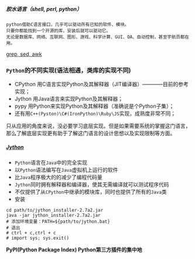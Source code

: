 ##### 胶水语言（shell, perl, python）
```
python借助C语言接口，几乎可以驱动所有已知的软件、模块。
只要你都能找到一个开源的库，安装后就可以驱动它。
无论是数据库、网络、互联网、图形、游戏、科学计算、GUI、OA、自动控制，甚至宇航员都在用。
```

[grep, sed, awk](https://www.cnblogs.com/hanggegege/p/5776757.html)

### `Python`的不同实现(语法相通，类库的实现不同)
- CPython     用C语言实现Python及其解释器（JIT编译器）————目前的参考实现；
- Jython      用Java语言来实现Python及其解释器；
- pypy        用Python来实现Python及其解释器（准确说是个Python子集）；
- 还有用`C++(Pyston)\C#(IronPython)\Ruby\JS`实现，成熟度非常不同；

只从应用的角度来说，没必要学习底层实现。但是如果需要系统的掌握这门语言，那么了解底层实现更有助于了解这门语言的设计思想以及实现限制等方面。

##### [Jython](http://www.jython.org)
- `Python`语言在`Java`中的完全实现
- 以`Python`语法编写在`Java`虚拟机上运行的软件
- 比`Java`程序极大的的减少了编程代码量
- `Jython`同时拥有解释器和编译器，使其无需编译就可以测试程序代码
- 不仅提供了从`CPython`中继承的模块库，同时也提供了所有的`Java`类
- 安装
```shell
cd path/to/jython_installer-2.7a2.jar
java -jar jython_installer-2.7a2.jar
# 添加环境变量：PATH=${path/to/jython.bat}
# 退出
# ctrl + c,ctrl + c
# import sys; sys.exit()
```

**PyPI(Python Package Index) Python第三方插件的集中地**